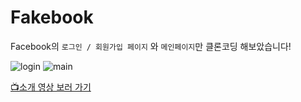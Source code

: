 # Fakebook

Facebook의 `로그인 / 회원가입 페이지` 와 `메인페이지`만 클론코딩 해보았습니다!

![login](https://user-images.githubusercontent.com/75834421/132103354-eff697df-975b-4696-b7a6-85d11f51e8b0.png)
![main](https://user-images.githubusercontent.com/75834421/132103335-7702f9e6-3910-4c69-aff9-7e28ee429853.png)

[📺소개 영상 보러 가기](https://www.youtube.com/watch?v=CBZ22u1n6HU)

